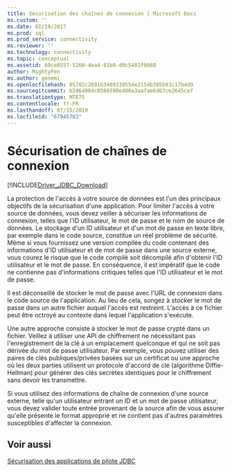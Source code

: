 ```yaml
---
title: Sécurisation des chaînes de connexion | Microsoft Docs
ms.custom: ''
ms.date: 01/19/2017
ms.prod: sql
ms.prod_service: connectivity
ms.reviewer: ''
ms.technology: connectivity
ms.topic: conceptual
ms.assetid: 69ce8557-5260-4ea4-81b8-d0c5481f0868
author: MightyPen
ms.author: genemi
ms.openlocfilehash: 05782c2691b3409339554e2154b385b93c17b4d9
ms.sourcegitcommit: b2464064c0566590e486a3aafae6d67ce2645cef
ms.translationtype: MTE75
ms.contentlocale: fr-FR
ms.lasthandoff: 07/15/2019
ms.locfileid: "67945783"
---
```

# <a name="securing-connection-strings"></a>Sécurisation de chaînes de connexion

[!INCLUDE[Driver_JDBC_Download](../../includes/driver_jdbc_download.md)]

La protection de l'accès à votre source de données est l'un des principaux objectifs de la sécurisation d'une application. Pour limiter l'accès à votre source de données, vous devez veiller à sécuriser les informations de connexion, telles que l'ID utilisateur, le mot de passe et le nom de source de données. Le stockage d'un ID utilisateur et d'un mot de passe en texte libre, par exemple dans le code source, constitue un réel problème de sécurité. Même si vous fournissez une version compilée du code contenant des informations d'ID utilisateur et de mot de passe dans une source externe, vous courez le risque que le code compilé soit décompilé afin d'obtenir l'ID utilisateur et le mot de passe. En conséquence, il est impératif que le code ne contienne pas d'informations critiques telles que l'ID utilisateur et le mot de passe.

Il est déconseillé de stocker le mot de passe avec l'URL de connexion dans le code source de l'application. Au lieu de cela, songez à stocker le mot de passe dans un autre fichier auquel l'accès est restreint. L'accès à ce fichier peut être octroyé au contexte dans lequel l'application s'exécute.

Une autre approche consiste à stocker le mot de passe crypté dans un fichier. Veillez à utiliser une API de chiffrement ne nécessitant pas l'enregistrement de la clé à un emplacement quelconque et qui ne soit pas dérivée du mot de passe utilisateur. Par exemple, vous pouvez utiliser des paires de clés publiques/privées basées sur un certificat ou une approche où les deux parties utilisent un protocole d'accord de clé (algorithme Diffie-Hellman) pour générer des clés secrètes identiques pour le chiffrement sans devoir les transmettre.

Si vous utilisez des informations de chaîne de connexion d'une source externe, telle qu'un utilisateur entrant un ID et un mot de passe utilisateur, vous devez valider toute entrée provenant de la source afin de vous assurer qu'elle présente le format approprié et ne contient pas d'autres paramètres susceptibles d'affecter la connexion.

## <a name="see-also"></a>Voir aussi

[Sécurisation des applications de pilote JDBC](../../connect/jdbc/securing-jdbc-driver-applications.md)
